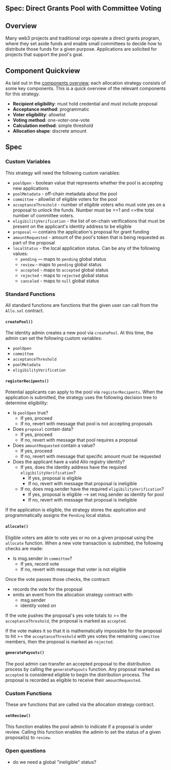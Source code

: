 Spec: Direct Grants Pool with Committee Voting
---------------------------------

## Overview 
Many web3 projects and traditional orgs operate a direct grants program, where they set aside funds and enable small committees to decide how to distribute those funds for a given purpose. Applications are solicited for projects that support the pool's goal.

## Component Quickview
As laid out in the [components overview](https://docs.google.com/document/d/1qoOP07oMKzUCyfb4HbnyeD6ZYEQa004i5Zwqoy7-Ox8/edit), each allocation strategy consists of some key components. This is a quick overview of the relevant components for this strategy.
- **Recipient eligibility**: must hold credential and must include proposal
- **Acceptance method**: programmatic
- **Voter eligibility**: allowlist
- **Voting method**: one-voter-one-vote
- **Calculation method**: simple threshold
- **Allocation shape**: discrete amount

## Spec
### Custom Variables
This strategy will need the following custom variables:
- `poolOpen` - boolean value that represents whether the pool is accepting new applications
- `poolMetadata` - off-chain metadata about the pool
- `committee` - allowlist of eligible voters for the pool
- `acceptanceThreshold` - number of eligible voters who must vote yes on a proposal to unlock the funds. Number must be >=1 and <=the total number of committee voters. 
- `eligibilityVerification` - the list of on-chain verifications that must be present on the applicant's identity address to be eligible
- `proposal` — contains the application's proposal for grant funding
- `amountRequested` - amount of the pool's token that is being requested as part of the proposal
- `localStatus` - the local application status. Can be any of the following values:
    - `pending` — maps to `pending` global status
    - `review` - maps to `pending` global status
    - `accepted` - maps to `accepted` global status
    - `rejected` - maps to `rejected` global status
    - `canceled` - maps to `null` global status

### Standard Functions
All standard functions are functions that the given user can call from the `Allo.sol` contract.
#### `createPool()`
The identity admin creates a new pool via `createPool`. At this time, the admin can set the following custom variables:
- `poolOpen`
- `committee`
- `acceptanceThreshold`
- `poolMetadata`
- `eligibilityVerification`

#### `registerRecipents()`
Potential applicants can apply to the pool via `registerRecipents`. When the application is submitted, the strategy uses the following decision tree to determine eligibility:

- Is `poolOpen` true?
    - If yes, proceed
    - If no, revert with message that pool is not accepting proposals
- Does `proposal` contain data? 
    - If yes, proceed
    - If no, revert with message that pool requires a proposal
- Does `amountRequested` contain a value?
    - If yes, proceed
    - If no, revert with message that specific amount must be requested
- Does the applicant have a valid Allo registry identity?
    - If yes, does the identity address have the required `eligibilityVerification`?
        - If yes, proposal is eligible
        - If no, revert with message that proposal is ineligible
    - If no, does msg.sender have the required `eligibilityVerification`?
        - If yes, proposal is eligible —> set msg.sender as identity for pool
        - If no, revert with message that proposal is ineligible

If the application is eligible, the strategy stores the application and programmatically assigns the `Pending` local status.

#### `allocate()`
Eligible voters are able to vote yes or no on a given proposal using the `allocate` function. When a new vote transaction is submitted, the following checks are made:
- Is msg.sender in `committee`?
    - If yes, record vote
    - If no, revert with message that voter is not eligible

Once the vote passes those checks, the contract:
- records the vote for the proposal
- emits an event from the allocation strategy contract with:
    - msg.sender
    - identity voted on

If the vote pushes the proposal's yes vote totals to >= the `acceptanceThreshold`, the proposal is marked as `accepted`.

If the vote makes it so that it is mathematically impossible for the proposal to hit >= the `acceptanceThreshold` with yes votes the remaining `committee` members, then the proposal is marked as `rejected`.

#### `generatePayouts()`
The pool admin can transfer an accepted proposal to the distribution process by calling the `generatePayouts` function. Any proposal marked as `accepted` is considered eligible to begin the distribution process. The proposal is recorded as eligible to receive their `amountRequested`. 

### Custom Functions
These are functions that are called via the allocation strategy contract.

#### `setReview()`
This function enables the pool admin to indicate if a proposal is under review. Calling this function enables the admin to set the status of a given proposal(s) to `review`. 

### Open questions
- do we need a global "ineligible" status?